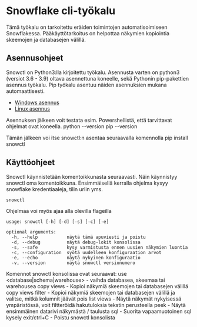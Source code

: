 # Snowflake cli-työkalu
Tämä työkalu on tarkoitettu eräiden toimintojen automatisoimiseen Snowflakessa. Pääkäyttötarkoitus on helpottaa näkymien kopiointia skeemojen ja databasejen välillä.

## Asennusohjeet
Snowctl on Python3:lla kirjoitettu työkalu. Asennusta varten on python3 (versiot 3.6 - 3.9) oltava asennettuna koneelle, sekä Pythonin pip-pakettien asennus työkalu. Pip työkalu asentuu näiden asennuksien mukana automaattisesti. 
- [Windows asennus](https://www.python.org/downloads/release/python-385/)
- [Linux asennus](https://docs.python-guide.org/starting/install3/linux/)

Asennuksen jälkeen voit testata esim. Powershellistä, että tarvittavat ohjelmat ovat koneella.
python --version
pip --version

Tämän jälkeen voi itse snowctl:n asentaa seuraavalla komennolla
pip install snowctl

## Käyttöohjeet
Snowctl käynnistetään komentoikkunasta seuraavasti. Näin käynnistyy snowctl oma komentoikkuna. Ensimmäisellä kerralla ohjelma kysyy snowflake kredentiaaleja, tilin urlin yms.
```sh
snowctl
```

Ohjelmaa voi myös ajaa alla olevilla flageilla
```
usage: snowctl [-h] [-d] [-s] [-c] [-e]

optional arguments:
  -h, --help           näytä tämä apuviesti ja poistu
  -d, --debug          näytä debug-lokit konsolissa
  -s, --safe           kysy varmistusta ennen uusien näkymien luontia
  -c, --configuration  syötä uudelleen konfiguraation arvot
  -e, --echo           näytä nykyinen konfiguraatio
  -v, --version        näytä snowctl versionumero
```

Komennot snowctl konsolissa ovat seuraavat:
        use <database|schema|warehouse> <name>
            - vaihda databasea, skeemaa tai warehousea
        copy views
            - Kopioi näkymiä skeemojen tai databasejen välillä
        copy views filter
            - Kopioi näkymiä skeemojen tai databasejen välillä ja valitse, mitkä kolumnit jäävät pois
        list views <filter>
            - Näytä näkymät nykyisessä ympäristössä, voit filtteröidä hakutuloksia tekstin perusteella
        peek <view>
            - Näytä ensimmäinen datarivi näkymästä / taulusta
        sql <query>
            - Suorita vapaamuotoinen sql kysely
        exit/ctrl+C
            - Poistu snowctl konsolista